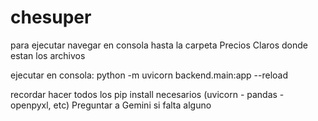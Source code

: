 # chesuper

para ejecutar navegar en consola hasta la carpeta Precios Claros donde estan los archivos 

ejecutar en consola: python -m uvicorn backend.main:app --reload

recordar hacer todos los pip install necesarios (uvicorn - pandas - openpyxl, etc) Preguntar a Gemini si falta alguno
